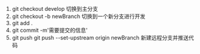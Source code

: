 
1. git checkout develop  切换到主分支
2. git checkout -b newBranch 切换到一个新分支进行开发
3. git add .
4. git commit -m'需要提交的信息'
5. git push git push --set-upstream origin newBranch 新建远程分支并推送代码